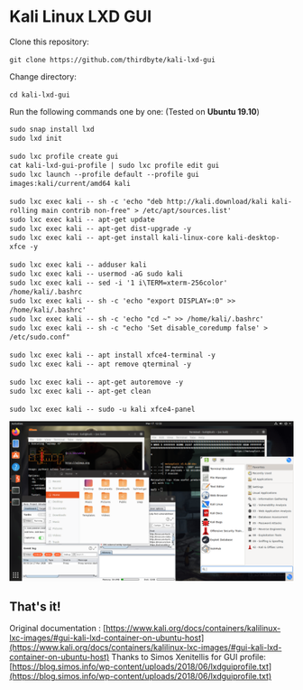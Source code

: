 # Kali Linux LXD GUI

Clone this repository:

`git clone https://github.com/thirdbyte/kali-lxd-gui`

Change directory:

`cd kali-lxd-gui`

Run the following commands one by one: (Tested on **Ubuntu 19.10**)

```
sudo snap install lxd
sudo lxd init

sudo lxc profile create gui
cat kali-lxd-gui-profile | sudo lxc profile edit gui
sudo lxc launch --profile default --profile gui images:kali/current/amd64 kali

sudo lxc exec kali -- sh -c 'echo "deb http://kali.download/kali kali-rolling main contrib non-free" > /etc/apt/sources.list'
sudo lxc exec kali -- apt-get update
sudo lxc exec kali -- apt-get dist-upgrade -y
sudo lxc exec kali -- apt-get install kali-linux-core kali-desktop-xfce -y

sudo lxc exec kali -- adduser kali
sudo lxc exec kali -- usermod -aG sudo kali
sudo lxc exec kali -- sed -i '1 i\TERM=xterm-256color' /home/kali/.bashrc
sudo lxc exec kali -- sh -c 'echo "export DISPLAY=:0" >> /home/kali/.bashrc'
sudo lxc exec kali -- sh -c 'echo "cd ~" >> /home/kali/.bashrc'
sudo lxc exec kali -- sh -c "echo 'Set disable_coredump false' > /etc/sudo.conf"

sudo lxc exec kali -- apt install xfce4-terminal -y
sudo lxc exec kali -- apt remove qterminal -y

sudo lxc exec kali -- apt-get autoremove -y
sudo lxc exec kali -- apt-get clean

sudo lxc exec kali -- sudo -u kali xfce4-panel
```
![](/kali-lxd-gui.png)

That's it!
--
Original documentation : [https://www.kali.org/docs/containers/kalilinux-lxc-images/#gui-kali-lxd-container-on-ubuntu-host](https://www.kali.org/docs/containers/kalilinux-lxc-images/#gui-kali-lxd-container-on-ubuntu-host)
Thanks to Simos Xenitellis for GUI profile: [https://blog.simos.info/wp-content/uploads/2018/06/lxdguiprofile.txt](https://blog.simos.info/wp-content/uploads/2018/06/lxdguiprofile.txt)
